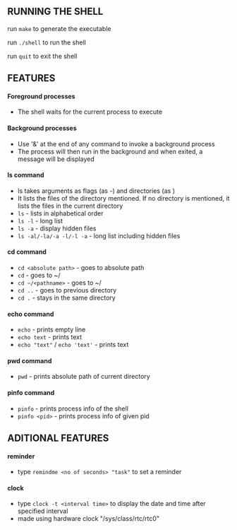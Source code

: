 ## RUNNING THE SHELL

run `make` to generate the executable

run `./shell` to run the shell

run `quit` to exit the shell


## FEATURES

#### Foreground processes
- The shell waits for the current process to execute

#### Background processes
- Use '&' at the end of any command to invoke a background process
- The process will then run in the background and when exited, a message will be displayed

#### ls command
- ls takes arguments as flags (as -<flagname>) and directories (as <directory name>)
- It lists the files of the directory mentioned. If no directory is mentioned, it lists the files in the current directory
- `ls` - lists in alphabetical order
- `ls -l` - long list
- `ls -a` - display hidden files
- `ls -al/-la/-a -l/-l -a` - long list including hidden files

#### cd command
- `cd <absolute path>` - goes to absolute path
- `cd` - goes to ~/
- `cd ~/<pathname>` - goes to ~/<pathname>
- `cd ..` - goes to previous directory
- `cd .` - stays in the same directory

#### echo command
- `echo` - prints empty line
- `echo text` - prints text
- `echo "text"` / `echo 'text'` - prints text

#### pwd command
- `pwd` - prints absolute path of current directory

#### pinfo command
- `pinfo` - prints process info of the shell
- `pinfo <pid>` - prints process info of given pid


## ADITIONAL FEATURES

#### reminder
- type `remindme <no of seconds> "task"` to set a reminder

#### clock
- type `clock -t <interval time>` to display the date and time after specified interval
- made using hardware clock "/sys/class/rtc/rtc0"
